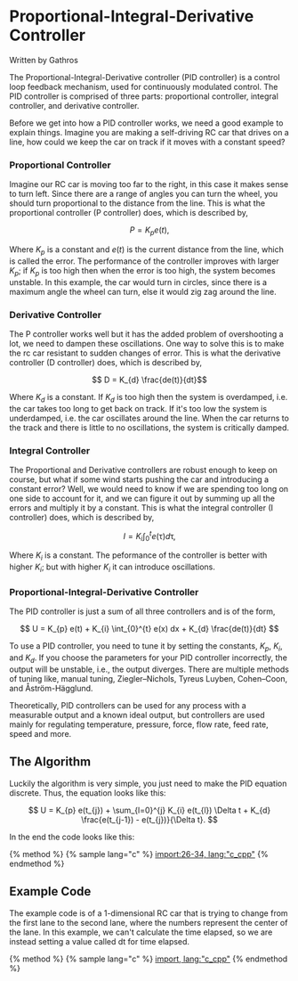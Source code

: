 # Proportional-Integral-Derivative Controller
Written by Gathros

The Proportional-Integral-Derivative controller (PID controller) is a control loop feedback mechanism, used for continuously modulated control.
The PID controller is comprised of three parts: proportional controller, integral controller, and derivative controller.

Before we get into how a PID controller works, we need a good example to explain things.
Imagine you are making a self-driving RC car that drives on a line, how could we keep the car on track if it moves with a constant speed?

### Proportional Controller

Imagine our RC car is moving too far to the right, in this case it makes sense to turn left.
Since there are a range of angles you can turn the wheel, you should turn proportional to the distance from the line.
This is what the proportional controller (P controller) does, which is described by,

$$ P = K_{p} e(t), $$

Where $K_{p}$ is a constant and $e(t)$ is the current distance from the line, which is called the error.
The performance of the controller improves with larger $K_{p}$;
if $K_{p}$ is too high then when the error is too high, the system becomes unstable.
In this example, the car would turn in circles, since there is a maximum angle the wheel can turn, else it would zig zag around the line.

### Derivative Controller

The P controller works well but it has the added problem of overshooting a lot, we need to dampen these oscillations.
One way to solve this is to make the rc car resistant to sudden changes of error.
This is what the derivative controller (D controller) does, which is described by,

$$ D = K_{d} \frac{de(t)}{dt}$$

Where $K_{d}$ is a constant.
If $K_{d}$ is too high then the system is overdamped, i.e. the car takes too long to get back on track.
If it's too low the system is underdamped, i.e. the car oscillates around the line.
When the car returns to the track and there is little to no oscillations, the system is critically damped.

### Integral Controller

The Proportional and Derivative controllers are robust enough to keep on course, but what if some wind starts pushing the car and introducing a constant error?
Well, we would need to know if we are spending too long on one side to account for it, and we can figure it out by summing up all the errors and multiply it by a constant.
This is what the integral controller (I controller) does, which is described by,

$$ I = K_{i} \int_{0}^{t} e(\uptau) d\uptau, $$

Where $K_{i}$ is a constant.
The peformance of the controller is better with higher $K_{i}$; but with higher $K_{i}$ it can introduce oscillations.

### Proportional-Integral-Derivative Controller

The PID controller is just a sum of all three controllers and is of the form,

$$ U = K_{p} e(t) + K_{i} \int_{0}^{t} e(x) dx + K_{d} \frac{de(t)}{dt} $$

To use a PID controller, you need to tune it by setting the constants, $K_{p}$, $K_{i}$, and $K_{d}$.
If you choose the parameters for your PID controller incorrectly, the output will be unstable, i.e., the output diverges.
There are multiple methods of tuning like, manual tuning, Ziegler–Nichols, Tyreus Luyben, Cohen–Coon, and Åström-Hägglund.

Theoretically, PID controllers can be used for any process with a measurable output and a known ideal output,
but controllers are used mainly for regulating temperature, pressure, force, flow rate, feed rate, speed and more.

## The Algorithm

Luckily the algorithm is very simple, you just need to make the PID equation discrete.
Thus, the equation looks like this:

$$ U = K_{p} e(t_{j}) + \sum_{l=0}^{j} K_{i} e(t_{l}) \Delta t + K_{d} \frac{e(t_{j-1}) - e(t_{j})}{\Delta t}. $$

In the end the code looks like this:

{% method %}
{% sample lang="c" %}
[import:26-34, lang:"c_cpp"](code/c/pid_controller.c)
{% endmethod %}

## Example Code

The example code is of a 1-dimensional RC car that is trying to change from the first lane to the second lane, where the numbers represent the center of the lane.
In this example, we can't calculate the time elapsed, so we are instead setting a value called dt for time elapsed.

{% method %}
{% sample lang="c" %}
[import, lang:"c_cpp"](code/c/pid_controller.c)
{% endmethod %}

<script>
MathJax.Hub.Queue(["Typeset",MathJax.Hub]);
</script>
